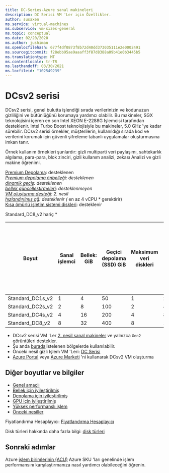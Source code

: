 ```yaml
---
title: DC-Series-Azure sanal makineleri
description: DC Serisi VM 'Ler için Özellikler.
author: susaxen
ms.service: virtual-machines
ms.subservice: vm-sizes-general
ms.topic: conceptual
ms.date: 02/20/2020
ms.author: jushiman
ms.openlocfilehash: 677f4df0873f8b72d40dd373035111e2e0002491
ms.sourcegitcommit: f28ebb95ae9aaaff3f87d8388a09b41e0b3445b5
ms.translationtype: MT
ms.contentlocale: tr-TR
ms.lasthandoff: 03/30/2021
ms.locfileid: "102549239"
---
```

# <a name="dcsv2-series"></a>DCsv2 serisi


DCsv2 serisi, genel bulutta işlendiği sırada verilerinizin ve kodunuzun gizliliğini ve bütünlüğünü korumaya yardımcı olabilir. Bu makineler, SGX teknolojisini içeren en son Intel XEON E-2288G Işlemcisi tarafından desteklenir. Intel Turbo Boost teknolojisiyle bu makineler, 5.0 GHz 'ye kadar sürebilir. DCsv2 serisi örnekler, müşterilerin, kullanıldığı sırada kod ve verilerini korumak için güvenli şifreleme tabanlı uygulamalar oluşturmasına imkan tanır.

Örnek kullanım örnekleri şunlardır: gizli multiparti veri paylaşımı, sahtekarlık algılama, para-para, blok zinciri, gizli kullanım analizi, zekası Analizi ve gizli makine öğrenimi.

[Premium Depolama](premium-storage-performance.md): desteklenen *<br> 
 [Premium depolama önbelleği](premium-storage-performance.md): desteklenen <br> 
 [dinamik geçiş](maintenance-and-updates.md): desteklenen <br> 
 [bellek güncelleştirmeleri](maintenance-and-updates.md): desteklenmeyen <br> 
 [VM oluşturma desteği](generation-2.md): 2. nesil <br> 
 [hızlandırılmış ağ](../virtual-network/create-vm-accelerated-networking-cli.md): desteklenir (* en az 4 vCPU * gerektirir) <br>
[Kısa ömürlü işletim sistemi diskleri](ephemeral-os-disks.md): desteklenir <br>

Standard_DC8_v2 hariç * <br>

| Boyut             | Sanal işlemci | Bellek: GiB | Geçici depolama (SSD) GiB | Maksimum veri diskleri | Maksimum önbelleğe alınmış ve geçici depolama aktarım hızı: IOPS-MB/sn (önbellek boyutu GiB biriminde) | En fazla NIC/beklenen ağ bant genişliği (MBps) | EPC belleği (MIB) |
|------------------|------|-------------|------------------------|----------------|-------------------------------------------------------------------------|----------------------------------------------|---------------------|
| Standard_DC1s_v2 | 1    | 4           | 50                     | 1              | 2000/16                                                                                               | 2   | 28                                      |
| Standard_DC2s_v2 | 2    | 8           | 100                    | 2              | 4000/32                                                                                               | 2  | 56                                          |
| Standard_DC4s_v2 | 4    | 16          | 200                    | 4              | 8000/64                                                                                               | 2  | 112                                          |
| Standard_DC8_v2  | 8   | 32          | 400                    | 8              | 16000/128                                                                                         | 2   | 168                                         |

- DCsv2 serisi VM 'Ler [2. nesil sanal makineler](./generation-2.md#creating-a-generation-2-vm) ve yalnızca `Gen2` görüntüleri destekler.
- Şu anda [burada](https://azure.microsoft.com/global-infrastructure/services/?products=virtual-machines&regions=all)listelenen bölgelerde kullanılabilir.
- Önceki nesil gizli Işlem VM 'Leri: [DC Serisi](sizes-previous-gen.md#preview-dc-series)
- [Azure Portal](./linux/quick-create-portal.md) veya [Azure Marketi](https://azuremarketplace.microsoft.com/marketplace/apps/microsoft-azure-compute.acc-virtual-machine-v2?tab=overview) 'ni kullanarak DCsv2 VM oluşturma



## <a name="other-sizes-and-information"></a>Diğer boyutlar ve bilgiler

- [Genel amaçlı](sizes-general.md)
- [Bellek için iyileştirilmiş](sizes-memory.md)
- [Depolama için iyileştirilmiş](sizes-storage.md)
- [GPU için iyileştirilmiş](sizes-gpu.md)
- [Yüksek performanslı işlem](sizes-hpc.md)
- [Önceki nesiller](sizes-previous-gen.md)

Fiyatlandırma Hesaplayıcı: [Fiyatlandırma Hesaplayıcı](https://azure.microsoft.com/pricing/calculator/)

Disk türleri hakkında daha fazla bilgi: [disk türleri](./disks-types.md#ultra-disk)

## <a name="next-steps"></a>Sonraki adımlar

Azure [işlem birimlerinin (ACU)](acu.md) Azure SKU 'ları genelinde işlem performansını karşılaştırmanıza nasıl yardımcı olabileceğini öğrenin.
